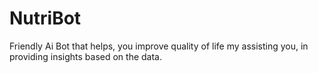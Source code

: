 # NutriBot
Friendly Ai Bot that helps, you improve quality of life my assisting you, in providing insights based on the data.
